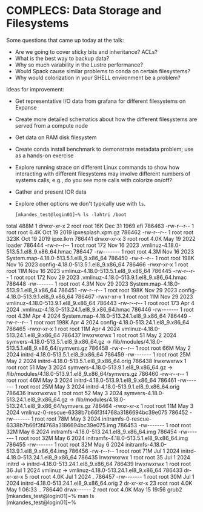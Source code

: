 # COMPLECS: Data Storage and Filesystems

Some questions that came up today at the talk:
- Are we going to cover sticky bits and inheritance? ACLs?
- What is the best way to backup data?
- Why so much varability in the Lustre performance?
- Would Spack cause similar problems to conda on certain filesystems?
- Why would colorization in your SHELL environment be a problem?

Ideas for improvement:
- Get representative I/O data from grafana for different filesystems on Expanse
- Create more detailed schematics about how the different filesystems are served from a compute node
- Get data on RAM disk filesystem
- Create conda install benchmark to demonstrate metadata problem; use as a hands-on exercise
- Explore running strace on different Linux commands to show how interacting with different filesystems may involve different numbers of systems calls; e.g., do you see more calls with colorize on/off?
- Gather and present IOR data
- Explore other options we don't typically use with `ls`.

  ```
  [mkandes_test@login01]~% ls -lahtri /boot
total 488M
     1 drwxr-xr-x  2 root root  16K Dec 31  1969 efi
786463 -rw-r--r--  1 root root 6.4K Oct 19  2019 ipxesplash.xpm.gz
786462 -rw-r--r--  1 root root 323K Oct 19  2019 ipxe.lkrn
786441 drwxr-xr-x  3 root root 4.0K May 19  2022 loader
786444 -rw-r--r--  1 root root  172 Nov 16  2023 .vmlinuz-4.18.0-513.5.1.el8_9.x86_64.hmac
786447 -rw-------  1 root root 4.3M Nov 16  2023 System.map-4.18.0-513.5.1.el8_9.x86_64
786450 -rw-r--r--  1 root root 198K Nov 16  2023 config-4.18.0-513.5.1.el8_9.x86_64
786466 -rwxr-xr-x  1 root root  11M Nov 16  2023 vmlinuz-4.18.0-513.5.1.el8_9.x86_64
786445 -rw-r--r--  1 root root  172 Nov 29  2023 .vmlinuz-4.18.0-513.9.1.el8_9.x86_64.hmac
786448 -rw-------  1 root root 4.3M Nov 29  2023 System.map-4.18.0-513.9.1.el8_9.x86_64
786451 -rw-r--r--  1 root root 198K Nov 29  2023 config-4.18.0-513.9.1.el8_9.x86_64
786467 -rwxr-xr-x  1 root root  11M Nov 29  2023 vmlinuz-4.18.0-513.9.1.el8_9.x86_64
786443 -rw-r--r--  1 root root  173 Apr  4  2024 .vmlinuz-4.18.0-513.24.1.el8_9.x86_64.hmac
786446 -rw-------  1 root root 4.3M Apr  4  2024 System.map-4.18.0-513.24.1.el8_9.x86_64
786449 -rw-r--r--  1 root root 198K Apr  4  2024 config-4.18.0-513.24.1.el8_9.x86_64
786465 -rwxr-xr-x  1 root root  11M Apr  4  2024 vmlinuz-4.18.0-513.24.1.el8_9.x86_64
786437 lrwxrwxrwx  1 root root   51 May  2  2024 symvers-4.18.0-513.5.1.el8_9.x86_64.gz -> /lib/modules/4.18.0-513.5.1.el8_9.x86_64/symvers.gz
786458 -rw-r--r--  1 root root  66M May  2  2024 initrd-4.18.0-513.5.1.el8_9.x86_64
786459 -rw-------  1 root root  25M May  2  2024 initrd-4.18.0-513.5.1.el8_9.x86_64.orig
786438 lrwxrwxrwx  1 root root   51 May  3  2024 symvers-4.18.0-513.9.1.el8_9.x86_64.gz -> /lib/modules/4.18.0-513.9.1.el8_9.x86_64/symvers.gz
786460 -rw-r--r--  1 root root  46M May  3  2024 initrd-4.18.0-513.9.1.el8_9.x86_64
786461 -rw-------  1 root root  25M May  3  2024 initrd-4.18.0-513.9.1.el8_9.x86_64.orig
786436 lrwxrwxrwx  1 root root   52 May  3  2024 symvers-4.18.0-513.24.1.el8_9.x86_64.gz -> /lib/modules/4.18.0-513.24.1.el8_9.x86_64/symvers.gz
786464 -rwxr-xr-x  1 root root  11M May  3  2024 vmlinuz-0-rescue-6338b7b66f3f4768a3186694bc39e075
786452 -rw-------  1 root root  78M May  3  2024 initramfs-0-rescue-6338b7b66f3f4768a3186694bc39e075.img
786453 -rw-------  1 root root  32M May  6  2024 initramfs-4.18.0-513.24.1.el8_9.x86_64.img
786454 -rw-------  1 root root  32M May  6  2024 initramfs-4.18.0-513.5.1.el8_9.x86_64.img
786455 -rw-------  1 root root  32M May  6  2024 initramfs-4.18.0-513.9.1.el8_9.x86_64.img
786456 -rw-r--r--  1 root root  71M Jul  1  2024 initrd-4.18.0-513.24.1.el8_9.x86_64
786435 lrwxrwxrwx  1 root root   35 Jul  1  2024 initrd -> initrd-4.18.0-513.24.1.el8_9.x86_64
786439 lrwxrwxrwx  1 root root   36 Jul  1  2024 vmlinuz -> vmlinuz-4.18.0-513.24.1.el8_9.x86_64
786433 dr-xr-xr-x  5 root root 4.0K Jul  1  2024 .
786457 -rw-------  1 root root  30M Jul  1  2024 initrd-4.18.0-513.24.1.el8_9.x86_64.orig
     2 dr-xr-xr-x 23 root root 4.0K May  1 06:33 ..
786440 drwx------  2 root root 4.0K May 15 19:56 grub2
[mkandes_test@login01]~% man ls          
[mkandes_test@login01]~%
```
